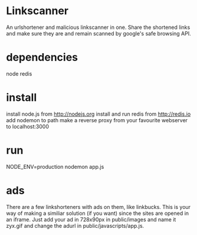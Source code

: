 Linkscanner
=====================
An urlshortener and malicious linkscanner in one. Share the shortened links and make sure they are and remain scanned by google's safe browsing API.


dependencies
======================
node
redis

install
=======================
install node.js from http://nodejs.org
install and run redis from http://redis.io
add nodemon to path
make a reverse proxy from your favourite webserver to localhost:3000

run
=======================
NODE_ENV=production nodemon app.js

ads
=======================
There are a few linkshorteners with ads on them, like linkbucks. This is your way of making a similiar solution (if you want) since the sites are opened in an iframe. Just add your ad in 728x90px in public/images and name it zyx<number>.gif and change the adurl in public/javascripts/app.js.

